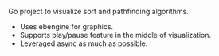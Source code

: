 Go project to visualize sort and pathfinding algorithms.

* Uses ebengine for graphics.
* Supports play/pause feature in the middle of visualization.
* Leveraged async as much as possible.
